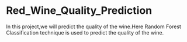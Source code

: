 # Red_Wine_Quality_Prediction


In this project,we will predict the quality of the wine.Here Random Forest Classification technique is used to predict the quality of the wine.
